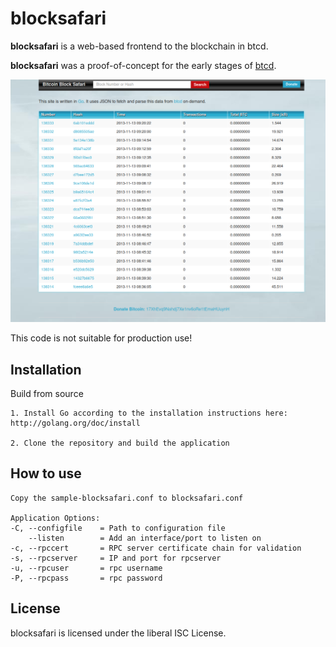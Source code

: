# blocksafari

**blocksafari** is a web-based frontend to the blockchain in btcd.

**blocksafari** was a proof-of-concept for the early stages of [btcd](https://github.com/btcsuite/btcd).

![alt text](https://github.com/MaestroOnICe/blocksafari/blob/master/images/screenshot.png)

This code is not suitable for production use!

## Installation

Build from source

    1. Install Go according to the installation instructions here: http://golang.org/doc/install
    
    2. Clone the repository and build the application

## How to use

    Copy the sample-blocksafari.conf to blocksafari.conf

    Application Options:
    -C, --configfile    = Path to configuration file
        --listen        = Add an interface/port to listen on
    -c, --rpccert       = RPC server certificate chain for validation
    -s, --rpcserver     = IP and port for rpcserver
    -u, --rpcuser       = rpc username
    -P, --rpcpass       = rpc password

## License

blocksafari is licensed under the liberal ISC License.